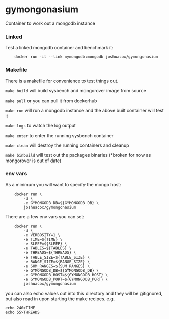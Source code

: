 # gymongonasium

Container to work out a mongodb instance

### Linked

Test a linked mongodb container and benchmark it:

```
	docker run -it --link mymongodb:mongodb joshuacox/gymongonasium
```

### Makefile

There is a makefile for convenience to test things out.

`make build` will build sysbench and mongorover image from source

`make pull` or you can pull it from dockerhub

`make run` will run a mongodb instance and the above built container
will test it

`make logs` to watch the log output

`make enter` to enter the running sysbench container

`make clean` will destroy the running containers and cleanup

`make binbuild` will test out the packages binaries (*broken for now as
mongorover is out of date)

### env vars

As a minimum you will want to specify the mongo host:

```
	docker run \
		-d \
		-e GYMONGODB_DB=${GYMONGODB_DB} \
		joshuacox/gymongonasium
```

There are a few env vars you can set:

```
	docker run \
		-d \
		-e VERBOSITY=1 \
		-e TIME=${TIME} \
		-e SLEEP=${SLEEP} \
		-e TABLES=${TABLES} \
		-e THREADS=${THREADS} \
		-e TABLE_SIZE=${TABLE_SIZE} \
		-e RANGE_SIZE=${RANGE_SIZE} \
		-e SUM_RANGES=${SUM_RANGES} \
		-e GYMONGODB_DB=${GYMONGODB_DB} \
		-e GYMONGODB_HOST=${GYMONGODB_HOST} \
		-e GYMONGODB_PORT=${GYMONGODB_PORT} \
		joshuacox/gymongonasium
```

you can also echo values out into this directory and they will be
gitignored, but also read in upon starting the make recipes.  e.g.

```
echo 240>TIME
echo 55>THREADS
```
